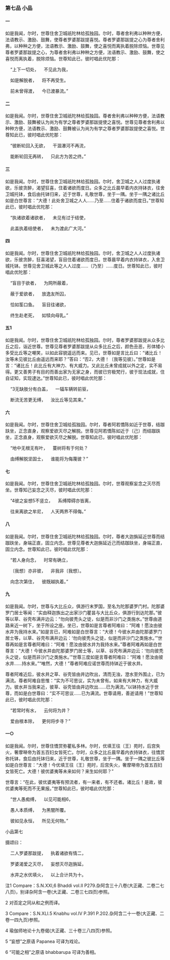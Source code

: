 ### 第七品 小品

#### 一 <a name="1"></a>

如是我闻，尔时，世尊住舍卫城祇陀林给孤独园。尔时，尊者舍利弗以种种方便，法语教示、激励、鼓舞，使尊者罗婆那跋提喜悦。尊者罗婆那跋提之心为尊者舍利弗，以种种之方便，法语教示、激励、鼓舞，使之喜悦而离执着脱除烦恼。世尊见尊者罗婆那跋提之心，为尊者舍利弗以种种之方便，法语教示、激励、鼓舞，使之喜悦而离执着，脱除烦恼。世尊知此已，彼时唱此优陀那：

&nbsp;&nbsp;&nbsp;&nbsp;“上下一切处，&nbsp;&nbsp;&nbsp;&nbsp;不见此为我，

&nbsp;&nbsp;&nbsp;&nbsp;如是解脱者，&nbsp;&nbsp;&nbsp;&nbsp;将不再受生。

&nbsp;&nbsp;&nbsp;&nbsp;前未曾得渡，&nbsp;&nbsp;&nbsp;&nbsp;今已渡暴流。”

#### 二 <a name="2"></a>

如是我闻。尔时，世尊住舍卫城祇陀林给孤独园。尊者舍利弗以种种方便，法语教示、激励、鼓舞被认为尚为有学之尊者罗婆那跋提使之喜悦。世尊见尊者舍利弗以种种方便，法语教示、激励、鼓舞被认为尚为有学之尊者罗婆那跋提使之喜悦。世尊知此已，彼时唱此优陀那：

&nbsp;&nbsp;&nbsp;&nbsp;“彼断轮回入无欲，&nbsp;&nbsp;&nbsp;&nbsp;干涸瀑河不再流，

&nbsp;&nbsp;&nbsp;&nbsp;能断轮回无再转，&nbsp;&nbsp;&nbsp;&nbsp;只此方为苦之终。”

#### 三 <a name="3"></a>

如是我闻。尔时，世尊住舍卫城祇陀林给孤独园。尔时，舍卫城之人人过度执诸欲，乐彼贪醉，渴望狂喜，住着诸欲而度日。众多之比丘晨早着内衣持钵衣，往舍卫城托钵，食后由托钵归来，近于世尊，礼敬世尊，坐于一隅。坐于一隅之诸比丘如是白世尊言：“大德！此处舍卫城之人人……乃至……住着于诸欲而度日。”世尊知此已，彼时唱此优陀那：

&nbsp;&nbsp;&nbsp;&nbsp;“执诸欲着诸欲者，&nbsp;&nbsp;&nbsp;&nbsp;未见有过于结使，

&nbsp;&nbsp;&nbsp;&nbsp;此盖执着结使者，&nbsp;&nbsp;&nbsp;&nbsp;未为渡此广大河。”

#### 四 <a name="4"></a>

如是我闻。尔时，世尊住舍卫城祇陀林给孤独园。尔时，舍卫城之人人过度执诸欲，乐彼贪醉，狂喜渴望，盲目住着诸欲而度日。世尊晨早着内衣持钵衣，入舍卫城托钵。世尊见舍卫城此等之人人过度……〔乃至〕……度日。世尊知此已，彼时唱此优陀那：

&nbsp;&nbsp;&nbsp;&nbsp;“盲目于欲者，&nbsp;&nbsp;&nbsp;&nbsp;为网所蔽着，

&nbsp;&nbsp;&nbsp;&nbsp;蔽于爱欲者，&nbsp;&nbsp;&nbsp;&nbsp;放逸友所囚，

&nbsp;&nbsp;&nbsp;&nbsp;恰如筌口鱼。&nbsp;&nbsp;&nbsp;&nbsp;盲目往诸欲，

&nbsp;&nbsp;&nbsp;&nbsp;终生赴老死，&nbsp;&nbsp;&nbsp;&nbsp;如犊向母乳。”

#### 五1 <a name="5"></a>

如是我闻。尔时，世尊住舍卫城祇陀林给孤独园。尔时，尊者罗婆那跋提从众多比丘之后，诣近世尊。世尊见尊者罗婆那跋提从众多比丘之后，颜色丑恶，形体矮小多受比丘等之嘲笑，以如此容貌遥远而来。见已，世尊如是言比丘曰：“诸比丘！汝等未见彼比丘由遥远而来耶？”答曰：“否2，大德！〔我等见彼〕。”世尊如是言：“诸比丘！此比丘有大神力、有大威力。又此比丘未曾成就以外之定，实不易得。更又善男子有目的而善出家为无家之身，而彼已穷极梵行，彼于现法成就，住自证知，实现逮达。”世尊知此已，彼时唱此优陀那：

&nbsp;&nbsp;&nbsp;&nbsp;“3无缺肢分有白盖，&nbsp;&nbsp;&nbsp;&nbsp;一辐车辆转前驱，

&nbsp;&nbsp;&nbsp;&nbsp;断流无苦更无缚，&nbsp;&nbsp;&nbsp;&nbsp;汝比丘等见其来。”

#### 六 <a name="6"></a>

如是我闻。尔时，世尊住舍卫城给孤独园。尔时，尊者阿若憍陈如近于世尊，结跏趺坐，正念直身，观察爱欲灭尽之解脱。世尊见阿若憍陈如近于〔己〕而结跏趺坐，正念直身，观察爱欲灭尽之解脱。世尊知此已，彼时唱此优陀那：

&nbsp;&nbsp;&nbsp;&nbsp;“地中无根无有叶，&nbsp;&nbsp;&nbsp;&nbsp;蔓树将有于何处？

&nbsp;&nbsp;&nbsp;&nbsp;由缚解脱坚固士，&nbsp;&nbsp;&nbsp;&nbsp;谁能将为侮蔑彼？”

#### 七 <a name="7"></a>

如是我闻。尔时，世尊住舍卫城祇陀林给孤独园。尔时，世尊观察妄念之灭尽而坐。世尊知己妄念之灭尽，彼时唱此优陀那：

&nbsp;&nbsp;&nbsp;&nbsp;“4彼之妄想5不竖立，&nbsp;&nbsp;&nbsp;&nbsp;系缚障碍亦皆离，

&nbsp;&nbsp;&nbsp;&nbsp;往来离欲之牟尼，&nbsp;&nbsp;&nbsp;&nbsp;人天两界不得侮。”

#### 八 <a name="8"></a>

如是我闻。尔时，世尊住舍卫城祇陀林给孤独园。尔时，尊者大迦旃延近世尊而结跏趺坐，身端正直，固立内念。世尊见尊者大迦旃延近己而结跏趺坐，身端正直，固立内念。世尊知此已，彼时唱此优陀那：

&nbsp;&nbsp;&nbsp;&nbsp;“若人身向念，&nbsp;&nbsp;&nbsp;&nbsp;时常有确立，

&nbsp;&nbsp;&nbsp;&nbsp;〔我想〕亦非彼，&nbsp;&nbsp;&nbsp;&nbsp;非我非〔我想〕。

&nbsp;&nbsp;&nbsp;&nbsp;向念次第住，&nbsp;&nbsp;&nbsp;&nbsp;彼既越执着。”

#### 九 <a name="9"></a>

如是我闻。尔时，世尊与大比丘众，俱游行末罗国，至名为陀那婆罗门村。陀那婆罗门居士等闻：“实由释迦族出之出家沙门瞿昙与大比丘众，俱游行到达陀那。”彼等以草、谷壳布满井边云：“勿向彼秃头之徒，似是而非沙门之类施水。”世尊由道路来近一树下，坐于所设之座。坐已，世尊如是言尊者阿难曰：“阿难！愿汝由彼水井为我持水来。”如是言已，阿难如是白世尊言：“大德！今彼水井由陀那婆罗门居士等，以草、谷壳布满井边云：‘勿向彼秃头之徒，似是而非沙门之类施水。’”世尊再如是言尊者阿难曰：“阿难！愿汝由彼水井为我持水来。”尊者阿难再如是白世尊言：“大德！今彼水井由陀那婆罗门居士等，以草、谷壳布满井边云：‘勿向彼秃头之徒，似是而非沙门之类施水。’”世尊三度如是言尊者阿难曰：“阿难！愿汝由彼水井……持水来。”“唯然，大德！”尊者阿难应诺世尊而持钵近于彼水井。

尊者阿难近后，彼水井之草、谷壳皆由井边吹出，清而无浊，澄水至外围止，已为满流。尊者阿难自思惟：“实为不可思议，实为未曾有。如来有大神力，有大威力。彼水井当我来近，彼草、谷壳皆由井边吹出……已为满流。”以钵持水近于世尊，而如是白世尊曰：“实不可思议……已为满流。世尊请用，善逝请用！”世尊知此已，彼时唱此优陀那：

&nbsp;&nbsp;&nbsp;&nbsp;“若常时有水，&nbsp;&nbsp;&nbsp;&nbsp;云何将为井？

&nbsp;&nbsp;&nbsp;&nbsp;爱由根本除，&nbsp;&nbsp;&nbsp;&nbsp;更何将步寻？”

#### 一○ <a name="10"></a>

如是我闻。尔时，世尊住憍赏弥瞿私多林。尔时，优填王往〔王〕苑时，后宫失火，奢摩啭帝为首五百妇女皆死亡。尔时，众多之比丘晨早着内衣持钵衣，往憍赏弥托钵，食后由托钵归来，近于世尊，礼敬世尊，坐于一隅。坐于一隅之彼比丘等如是白世尊言：“大德！今优填王往〔王〕苑时，后宫失火，奢摩啭帝为首五百妇女皆死亡。大德！彼优婆夷等未来如何？来生如何耶？”

世尊言：“在此，彼优婆夷等有预流者，有一来者，有不还者。诸比丘！是故，彼优婆夷等死而不无果报。”世尊知此已，彼时唱此优陀那：

&nbsp;&nbsp;&nbsp;&nbsp;“世人愚痴缚，&nbsp;&nbsp;&nbsp;&nbsp;以见可能相6，

&nbsp;&nbsp;&nbsp;&nbsp;愚人本质缚，&nbsp;&nbsp;&nbsp;&nbsp;为黑闇所覆。

&nbsp;&nbsp;&nbsp;&nbsp;彼如见永恒，&nbsp;&nbsp;&nbsp;&nbsp;所见无何物。”

小品第七

摄颂曰：

&nbsp;&nbsp;&nbsp;&nbsp;二人罗婆那跋提，&nbsp;&nbsp;&nbsp;&nbsp;执着诸欲有情二，

&nbsp;&nbsp;&nbsp;&nbsp;罗婆渴爱之灭尽，&nbsp;&nbsp;&nbsp;&nbsp;妄想灭尽迦旃延，

&nbsp;&nbsp;&nbsp;&nbsp;水井之水优填火，&nbsp;&nbsp;&nbsp;&nbsp;以上合计共为十。

注1 Compare：S.N.XXI,6 Bhaddi vol.II P279.杂阿含三十八卷(大正藏、二卷二七八页)，别译杂阿含一卷(大正藏、二卷三七四页)参照。

2 对否定之同从和之例而译。

3 Compare：S.N.XLI.5 Knabhu vol.IV P.391 P.202.杂阿含二十一卷(大正藏、二卷一四九页)参照。

4 瑜伽师地论十九卷偈(大正藏、三十卷三八四页)参照。

5 “妄想”之原语 Papanea 可译为戏论。

6 “可能之相”之原语 bhabbarupa 可译为善相。